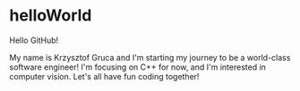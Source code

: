 # helloWorld
Hello GitHub!

My name is Krzysztof Gruca and I'm starting my journey to be a world-class software engineer! I'm focusing on C++ for now, and I'm interested in computer vision. Let's all have fun coding together!
